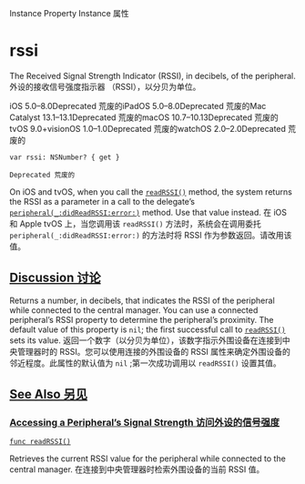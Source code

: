 Instance Property Instance 属性

# rssi 

The Received Signal Strength Indicator (RSSI), in decibels, of the peripheral.
外设的接收信号强度指示器 （RSSI），以分贝为单位。

iOS 5.0–8.0Deprecated 荒废的iPadOS 5.0–8.0Deprecated 荒废的Mac Catalyst 13.1–13.1Deprecated 荒废的macOS 10.7–10.13Deprecated 荒废的tvOS 9.0+visionOS 1.0–1.0Deprecated 荒废的watchOS 2.0–2.0Deprecated 荒废的

```
var rssi: NSNumber? { get }
```

`Deprecated 荒废的`

On iOS and tvOS, when you call the [`readRSSI()`](https://developer.apple.com/documentation/corebluetooth/cbperipheral/readrssi()) method, the system returns the RSSI as a parameter in a call to the delegate’s [`peripheral(_:didReadRSSI:error:)`](https://developer.apple.com/documentation/corebluetooth/cbperipheraldelegate/peripheral(_:didreadrssi:error:)) method. Use that value instead.
在 iOS 和 Apple tvOS 上，当您调用该 `readRSSI()` 方法时，系统会在调用委托 `peripheral(_:didReadRSSI:error:)` 的方法时将 RSSI 作为参数返回。请改用该值。



## [Discussion 讨论](https://developer.apple.com/documentation/corebluetooth/cbperipheral/rssi#Discussion)

Returns a number, in decibels, that indicates the RSSI of the peripheral while connected to the central manager. You can use a connected peripheral’s RSSI property to determine the peripheral’s proximity. The default value of this property is `nil`; the first successful call to [`readRSSI()`](https://developer.apple.com/documentation/corebluetooth/cbperipheral/readrssi()) sets its value.
返回一个数字（以分贝为单位），该数字指示外围设备在连接到中央管理器时的 RSSI。您可以使用连接的外围设备的 RSSI 属性来确定外围设备的邻近程度。此属性的默认值为 `nil` ;第一次成功调用以 `readRSSI()` 设置其值。



## [See Also 另见](https://developer.apple.com/documentation/corebluetooth/cbperipheral/rssi#see-also)

### [Accessing a Peripheral’s Signal Strength 访问外设的信号强度](https://developer.apple.com/documentation/corebluetooth/cbperipheral/rssi#Accessing-a-Peripherals-Signal-Strength)

[`func readRSSI()`](https://developer.apple.com/documentation/corebluetooth/cbperipheral/readrssi())

Retrieves the current RSSI value for the peripheral while connected to the central manager.
在连接到中央管理器时检索外围设备的当前 RSSI 值。
